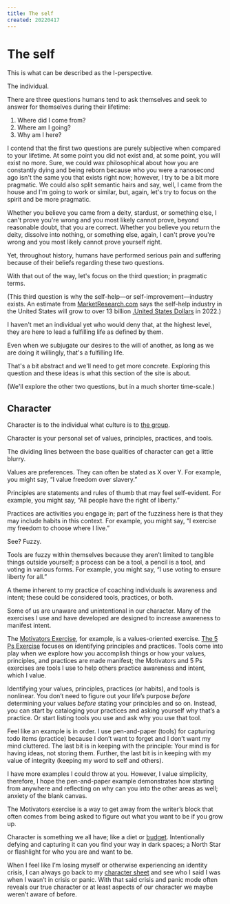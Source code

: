 ```yaml
---
title: The self
created: 20220417
---
```


# The self

This is what can be described as the I-perspective.

The individual.

There are three questions humans tend to ask themselves and seek to answer for themselves during their lifetime:

1. Where did I come from?
2. Where am I going?
3. Why am I here?

I contend that the first two questions are purely subjective when compared to your lifetime. At some point you did not exist and, at some point, you will exist no more. Sure, we could wax philosophical about how you are constantly dying and being reborn because who you were a nanosecond ago isn't the same you that exists right now; however, I try to be a bit more pragmatic. We could also split semantic hairs and say, well, I came from the house and I'm going to work or similar, but, again, let's try to focus on the spirit and be more pragmatic.

Whether you believe you came from a deity, stardust, or something else, I can't prove you're wrong and you most likely cannot prove, beyond reasonable doubt, that you are correct. Whether you believe you return the deity, dissolve into nothing, or something else, again, I can't prove you're wrong and you most likely cannot prove yourself right.

Yet, throughout history, humans have performed serious pain and suffering because of their beliefs regarding these two questions.

With that out of the way, let's focus on the third question; in pragmatic terms. 

(This third question is why the self-help—or self-improvement—industry exists. An estimate from [MarketResearch.com](https://blog.marketresearch.com/the-10-billion-self-improvement-market-adjusts-to-new-generation) says the self-help industry in the United States will grow to over 13 billion [.United States Dollars](USD) in 2022.)

I haven't met an individual yet who would deny that, at the highest level, they are here to lead a fulfilling life as defined by them.

Even when we subjugate our desires to the will of another, as long as we are doing it willingly, that's a fulfilling life.

That's a bit abstract and we'll need to get more concrete. Exploring this question and these ideas is what this section of the site is about.

(We'll explore the other two questions, but in a much shorter time-scale.)

## Character 

Character is to the individual what culture is to [the group](/essays-and-editorials/the-group/).

Character is your personal set of values, principles, practices, and tools.

The dividing lines between the base qualities of character can get a little blurry.

Values are preferences. They can often be stated as X over Y. For example, you might say, “I value freedom over slavery.”

Principles are statements and rules of thumb that may feel self-evident. For example, you might say, “All people have the right of liberty.”

Practices are activities you engage in; part of the fuzziness here is that they may include habits in this context. For example, you might say, “I exercise my freedom to choose where I live.”

See? Fuzzy.

Tools are fuzzy within themselves because they aren’t limited to tangible things outside yourself; a process can be a tool, a pencil is a tool, and voting in various forms. For example, you might say, “I use voting to ensure liberty for all.”

A theme inherent to my practice of coaching individuals is awareness and intent; these could be considered tools, practices, or both.

Some of us are unaware and unintentional in our character. Many of the exercises I use and have developed are designed to increase awareness to manifest intent.

The [Motivators Exercise](/essays-and-editorials/motivators/), for example, is a values-oriented exercise. [The 5 Ps Exercise](/essays-and-editorials/the-5-ps/) focuses on identifying principles and practices. Tools come into play when we explore how you accomplish things or how your values, principles, and practices are made manifest; the Motivators and 5 Ps exercises are tools I use to help others practice awareness and intent, which I value.

Identifying your values, principles, practices (or habits), and tools is nonlinear. You don’t need to figure out your life’s purpose *before* determining your values *before* stating your principles and so on. Instead, you can start by cataloging your practices and asking yourself why that’s a practice. Or start listing tools you use and ask why you use that tool.

Feel like an example is in order. I use pen-and-paper (tools) for capturing todo items (practice) because I don’t want to forget and I don’t want my mind cluttered. The last bit is in keeping with the principle: Your mind is for having ideas, not storing them. Further, the last bit is in keeping with my value of integrity (keeping my word to self and others). 

I have more examples I could throw at you. However, I value simplicity, therefore, I hope the pen-and-paper example demonstrates how starting from anywhere and reflecting on why can you into the other areas as well; anxiety of the blank canvas.

The Motivators exercise is a way to get away from the writer’s block that often comes from being asked to figure out what you want to be if you grow up.

Character is something we all have; like a diet or [budget](/finances/budgeting/). Intentionally defying and capturing it can you find your way in dark spaces; a North Star or flashlight for who you are and want to be.

When I feel like I’m losing myself or otherwise experiencing an identity crisis, I can always go back to my [character sheet](/about/) and see who I said I was when I wasn’t in crisis or panic. With that said crisis and panic mode often reveals our true character or at least aspects of our character we maybe weren’t aware of before.